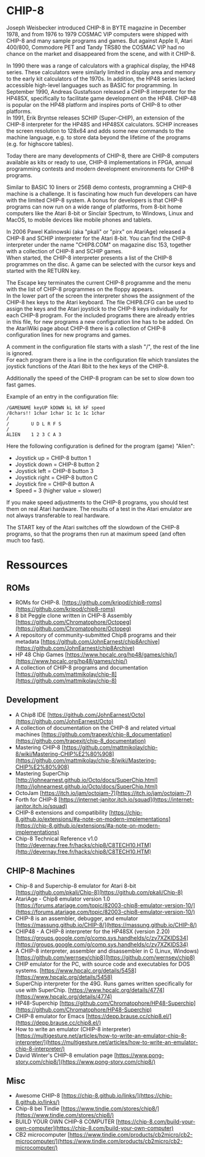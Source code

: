 # CHIP-8  
  
Joseph Weisbecker introduced CHIP-8 in BYTE magazine in December 1978, and from 1976 to 1979 COSMAC VIP computers were shipped with CHIP-8 and many sample programs and games. But against Apple II, Atari 400/800, Commodore PET and Tandy TRS80 the COSMAC VIP had no chance on the market and disappeared from the scene, and with it CHIP-8.  
  
In 1990 there was a range of calculators with a graphical display, the HP48 series. These calculators were similarly limited in display area and memory to the early kit calculators of the 1970s. In addition, the HP48 series lacked accessible high-level languages such as BASIC for programming. In September 1990, Andreas Gustafsson released a CHIP-8 interpreter for the HP48SX, specifically to facilitate game development on the HP48. CHIP-48 is popular on the HP48 platform and inspires ports of CHIP-8 to other platforms.  
In 1991, Erik Bryntse releases SCHIP (Super-CHIP), an extension of the CHIP-8 interpreter for the HP48S and HP48SX calculators. SCHIP increases the screen resolution to 128x64 and adds some new commands to the machine language, e.g. to store data beyond the lifetime of the programs (e.g. for highscore tables).  
  
Today there are many developments of CHIP-8, there are CHIP-8 computers available as kits or ready to use, CHIP-8 implementations in FPGA, annual programming contests and modern development environments for CHIP-8 programs.  
  
Similar to BASIC 10 liners or 256B demo contests, programming a CHIP-8 machine is a challenge. It is fascinating how much fun developers can have with the limited CHIP-8 system. A bonus for developers is that CHIP-8 programs can now run on a wide range of platforms, from 8-bit home computers like the Atari 8-bit or Sinclair Spectrum, to Windows, Linux and MacOS, to mobile devices like mobile phones and tablets.  
  
In 2006 Pawel Kalinowski (aka "pkali" or "pirx" on AtariAge) released a CHIP-8 and SCHIP interpreter for the Atari 8-bit. You can find the CHIP-8 interpreter under the name "CHIP8.COM" on magazine disc 153, together with a collection of CHIP-8 and SCHIP games.  
When started, the CHIP-8 interpreter presents a list of the CHIP-8 programmes on the disc. A game can be selected with the cursor keys and started with the RETURN key.  
  
The Escape key terminates the current CHIP-8 programme and the menu with the list of CHIP-8 programmes on the floppy appears.  
In the lower part of the screen the interpreter shows the assignment of the CHIP-8 hex keys to the Atari keyboard. The file CHIP8.CFG can be used to assign the keys and the Atari joystick to the CHIP-8 keys individually for each CHIP-8 program. For the included programs there are already entries in this file, for new programs a new configuration line has to be added. On the AtariWiki page about CHIP-8 there is a collection of CHIP-8 configuration lines for new programs and games.  
  
A comment in the configuration file starts with a slash "/", the rest of the line is ignored.  
For each program there is a line in the configuration file which translates the joystick functions of the Atari 8bit to the hex keys of the CHIP-8.  
  
Additionally the speed of the CHIP-8 program can be set to slow down too fast games.  
  
Example of an entry in the configuration file:  
  
```
/GAMENAME keyUP kDOWN kL kR kF speed
/8chars!! 1char 1char 1c 1c 1c 1char
/
/        U D L R F S
/
ALIEN    1 2 3 C A 3
```
  
Here the following configuration is defined for the program (game) "Alien":  
- Joystick up = CHIP-8 button 1  
- Joystick down = CHIP-8 button 2  
- Joystick left = CHIP-8 button 3  
- Joystick right = CHIP-8 button C  
- Joystick fire = CHIP-8 button A  
- Speed = 3 (higher value = slower)  
  
If you make speed adjustments to the CHIP-8 programs, you should test them on real Atari hardware. The results of a test in the Atari emulator are not always transferable to real hardware.  
  
The START key of the Atari switches off the slowdown of the CHIP-8 programs, so that the programs then run at maximum speed (and often much too fast).  
  
# Ressources  
  
## ROMs  
  
- ROMs for CHIP-8. [https://github.com/kripod/chip8-roms](https://github.com/kripod/chip8-roms)  
- 8 bit Peggle clone written in CHIP-8 Assembly [https://github.com/Chromatophore/Octopeg](https://github.com/Chromatophore/Octopeg)  
- A repository of community-submitted Chip8 programs and their metadata [https://github.com/JohnEarnest/chip8Archive](https://github.com/JohnEarnest/chip8Archive)  
- HP 48 Chip Games [https://www.hpcalc.org/hp48/games/chip/](https://www.hpcalc.org/hp48/games/chip/)  
- A collection of CHIP-8 programs and documentation [https://github.com/mattmikolay/chip-8](https://github.com/mattmikolay/chip-8)  
  
## Development  
  
- A Chip8 IDE [https://github.com/JohnEarnest/Octo](https://github.com/JohnEarnest/Octo)  
- A collection of documentation on the CHIP-8 and related virtual machines [https://github.com/trapexit/chip-8_documentation](https://github.com/trapexit/chip-8_documentation)  
- Mastering CHIP‐8 [https://github.com/mattmikolay/chip-8/wiki/Mastering-CHIP%E2%80%908](https://github.com/mattmikolay/chip-8/wiki/Mastering-CHIP%E2%80%908)  
- Mastering SuperChip [http://johnearnest.github.io/Octo/docs/SuperChip.html](http://johnearnest.github.io/Octo/docs/SuperChip.html)  
- OctoJam [https://itch.io/jam/octojam-7](https://itch.io/jam/octojam-7)  
- Forth for CHIP-8 [https://internet-janitor.itch.io/squad](https://internet-janitor.itch.io/squad)  
- CHIP-8 extensions and compatibility [https://chip-8.github.io/extensions/#a-note-on-modern-implementations](https://chip-8.github.io/extensions/#a-note-on-modern-implementations)  
- Chip-8 Technical Reference v1.0 [http://devernay.free.fr/hacks/chip8/C8TECH10.HTM](http://devernay.free.fr/hacks/chip8/C8TECH10.HTM)  
  
## CHIP-8 Machines  
- Chip-8 and Superchip-8 emulator for Atari 8-bit [https://github.com/pkali/Chip-8](https://github.com/pkali/Chip-8)  
- AtariAge - Chip8 emulator version 1.0 [https://forums.atariage.com/topic/82003-chip8-emulator-version-10/](https://forums.atariage.com/topic/82003-chip8-emulator-version-10/)  
- CHIP-8 is an assembler, debugger, and emulator [https://massung.github.io/CHIP-8/](https://massung.github.io/CHIP-8/)  
- CHIP48 - A CHIP-8 interpreter for the HP48SX (version 2.20) [https://groups.google.com/g/comp.sys.handhelds/c/zv7XZKIDS34](https://groups.google.com/g/comp.sys.handhelds/c/zv7XZKIDS34)  
- A CHIP-8 interpreter, assembler and disassembler in C (Linux, Windows) [https://github.com/wernsey/chip8](https://github.com/wernsey/chip8)  
- CHIP emulator for the PC, with source code and executables for DOS systems. [https://www.hpcalc.org/details/5458](https://www.hpcalc.org/details/5458)  
- SuperChip interpreter for the 49G. Runs games written specifically for use with SuperChip. [https://www.hpcalc.org/details/4774](https://www.hpcalc.org/details/4774)  
- HP48-Superchip [https://github.com/Chromatophore/HP48-Superchip](https://github.com/Chromatophore/HP48-Superchip)  
- CHIP-8 emulator for Emacs [https://depp.brause.cc/chip8.el/](https://depp.brause.cc/chip8.el/)  
- How to write an emulator (CHIP-8 interpreter) [https://multigesture.net/articles/how-to-write-an-emulator-chip-8-interpreter/](https://multigesture.net/articles/how-to-write-an-emulator-chip-8-interpreter/)  
- David Winter's CHIP-8 emulation page [https://www.pong-story.com/chip8/](https://www.pong-story.com/chip8/)  
  
  
## Misc  
- Awesome CHIP-8 [https://chip-8.github.io/links/](https://chip-8.github.io/links/)  
- Chip-8 bei Tindie [https://www.tindie.com/stores/chip8/](https://www.tindie.com/stores/chip8/)  
- BUILD YOUR OWN CHIP-8 COMPUTER [https://chip-8.com/build-your-own-computer](https://chip-8.com/build-your-own-computer)  
- CB2 microcomputer [https://www.tindie.com/products/cb2micro/cb2-microcomputer/](https://www.tindie.com/products/cb2micro/cb2-microcomputer/)  
  
